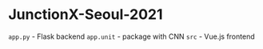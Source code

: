 # JunctionX-Seoul-2021

`app.py` - Flask backend
`app.unit` - package with CNN
`src` - Vue.js frontend
